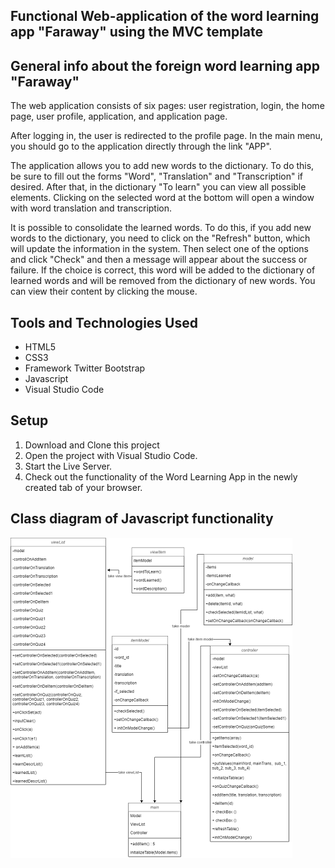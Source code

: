 
## Functional Web-application of the word learning app "Faraway" using the MVC template

## General info about the foreign word learning app "Faraway"


The web application consists of six pages: user registration, login, the home page, user profile, application, and application page.

After logging in, the user is redirected to the profile page. In the main menu, you should go to the application directly through the link "APP". 

The application allows you to add new words to the dictionary. To do this, be sure to fill out the forms "Word", "Translation" and "Transcription" if desired. After that, in the dictionary "To learn" you can view all possible elements. Clicking on the selected word at the bottom will open a window with word translation and transcription. 

It is possible to consolidate the learned words. To do this, if you add new words to the dictionary, you need to click on the "Refresh" button, which will update the information in the system. Then select one of the options and click "Check" and then a message will appear about the success or failure. If the choice is correct, this word will be added to the dictionary of learned words and will be removed from the dictionary of new words. You can view their content by clicking the mouse.

## Tools and Technologies Used

* HTML5
* CSS3
* Framework Twitter Bootstrap
* Javascript
* Visual Studio Code

## Setup

1. Download and Clone this project
2. Open the project with Visual Studio Code.
3. Start the Live Server.
4. Check out the functionality of the Word Learning App in the newly created tab of your browser.

## Class diagram of Javascript functionality

![Diagram](./img/diagram.png)
